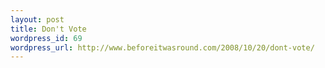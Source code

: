 ```yaml
--- 
layout: post
title: Don't Vote
wordpress_id: 69
wordpress_url: http://www.beforeitwasround.com/2008/10/20/dont-vote/
---
```

<object width="425" height="344"><param name="movie" value="http://www.youtube.com/v/0vtHwWReGU0&color1=0xb1b1b1&color2=0xcfcfcf&hl=en&fs=1"></param><param name="allowFullScreen" value="true"></param><embed src="http://www.youtube.com/v/0vtHwWReGU0&color1=0xb1b1b1&color2=0xcfcfcf&hl=en&fs=1" type="application/x-shockwave-flash" allowfullscreen="true" width="425" height="344"></embed></object>
